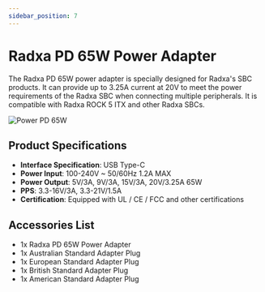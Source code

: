 ```yaml
---
sidebar_position: 7
---
```


# Radxa PD 65W Power Adapter

The Radxa PD 65W power adapter is specially designed for Radxa's SBC products. It can provide up to 3.25A current at 20V to meet the power requirements of the Radxa SBC when connecting multiple peripherals.
It is compatible with Radxa ROCK 5 ITX and other Radxa SBCs.

![Power PD 65W](/img/accessories/power-pd-65w.webp)

## Product Specifications

- **Interface Specification**: USB Type-C
- **Power Input**: 100-240V ~ 50/60Hz 1.2A MAX
- **Power Output**: 5V/3A, 9V/3A, 15V/3A, 20V/3.25A 65W
- **PPS**: 3.3-16V/3A, 3.3-21V/1.5A
- **Certification**: Equipped with UL / CE / FCC and other certifications

## Accessories List

- 1x Radxa PD 65W Power Adapter
- 1x Australian Standard Adapter Plug
- 1x European Standard Adapter Plug
- 1x British Standard Adapter Plug
- 1x American Standard Adapter Plug
